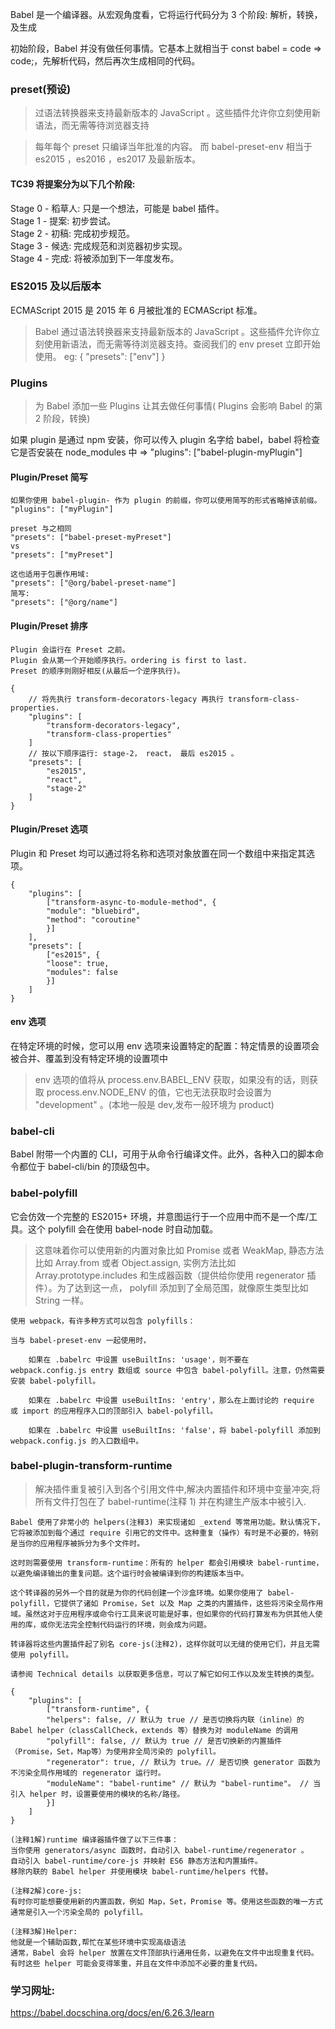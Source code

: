 Babel 是一个编译器。从宏观角度看，它将运行代码分为 3 个阶段: 解析，转换，及生成

初始阶段，Babel 并没有做任何事情。它基本上就相当于 const babel = code => code;，先解析代码，然后再次生成相同的代码。

### preset(预设)

> 过语法转换器来支持最新版本的 JavaScript 。这些插件允许你立刻使用新语法，而无需等待浏览器支持

> 每年每个 preset 只编译当年批准的内容。 而 babel-preset-env 相当于 es2015 ，es2016 ，es2017 及最新版本。

#### TC39 将提案分为以下几个阶段:

Stage 0 - 稻草人: 只是一个想法，可能是 babel 插件。<br>
Stage 1 - 提案: 初步尝试。<br>
Stage 2 - 初稿: 完成初步规范。<br>
Stage 3 - 候选: 完成规范和浏览器初步实现。<br>
Stage 4 - 完成: 将被添加到下一年度发布。

### ES2015 及以后版本

ECMAScript 2015 是 2015 年 6 月被批准的 ECMAScript 标准。

> Babel 通过语法转换器来支持最新版本的 JavaScript 。这些插件允许你立刻使用新语法，而无需等待浏览器支持。查阅我们的 env preset 立即开始使用。
> eg: { "presets": ["env"] }

### Plugins

> 为 Babel 添加一些 Plugins 让其去做任何事情( Plugins 会影响 Babel 的第 2 阶段，转换)

如果 plugin 是通过 npm 安装，你可以传入 plugin 名字给 babel，babel 将检查它是否安装在 node_modules 中 => "plugins": ["babel-plugin-myPlugin"]

#### Plugin/Preset 简写

    如果你使用 babel-plugin- 作为 plugin 的前缀，你可以使用简写的形式省略掉该前缀。
    "plugins": ["myPlugin"]

    preset 与之相同
    "presets": ["babel-preset-myPreset"]
    vs
    "presets": ["myPreset"]

    这也适用于包裹作用域:
    "presets": ["@org/babel-preset-name"]
    简写:
    "presets": ["@org/name"]

#### Plugin/Preset 排序

    Plugin 会运行在 Preset 之前。
    Plugin 会从第一个开始顺序执行。ordering is first to last.
    Preset 的顺序则刚好相反(从最后一个逆序执行)。

    {
        // 将先执行 transform-decorators-legacy 再执行 transform-class-properties.
        "plugins": [
            "transform-decorators-legacy",
            "transform-class-properties"
        ]
        // 按以下顺序运行: stage-2， react， 最后 es2015 。
        "presets": [
            "es2015",
            "react",
            "stage-2"
        ]
    }

#### Plugin/Preset 选项

Plugin 和 Preset 均可以通过将名称和选项对象放置在同一个数组中来指定其选项。

    {
        "plugins": [
            ["transform-async-to-module-method", {
            "module": "bluebird",
            "method": "coroutine"
            }]
        ],
        "presets": [
            ["es2015", {
            "loose": true,
            "modules": false
            }]
        ]
    }

#### env 选项

在特定环境的时候，您可以用 env 选项来设置特定的配置：特定情景的设置项会被合并、覆盖到没有特定环境的设置项中

> env 选项的值将从 process.env.BABEL_ENV 获取，如果没有的话，则获取 process.env.NODE_ENV 的值，它也无法获取时会设置为 "development" 。(本地一般是 dev,发布一般环境为 product)

### babel-cli

Babel 附带一个内置的 CLI，可用于从命令行编译文件。此外，各种入口的脚本命令都位于 babel-cli/bin 的顶级包中。

### babel-polyfill

它会仿效一个完整的 ES2015+ 环境，并意图运行于一个应用中而不是一个库/工具。这个 polyfill 会在使用 babel-node 时自动加载。

> 这意味着你可以使用新的内置对象比如 Promise 或者 WeakMap, 静态方法比如 Array.from 或者 Object.assign, 实例方法比如 Array.prototype.includes 和生成器函数（提供给你使用 regenerator 插件）。为了达到这一点， polyfill 添加到了全局范围，就像原生类型比如 String 一样。

    使用 webpack，有许多种方式可以包含 polyfills：

    当与 babel-preset-env 一起使用时，

        如果在 .babelrc 中设置 useBuiltIns: 'usage'，则不要在 webpack.config.js entry 数组或 source 中包含 babel-polyfill。注意，仍然需要安装 babel-polyfill。

        如果在 .babelrc 中设置 useBuiltIns: 'entry'，那么在上面讨论的 require 或 import 的应用程序入口的顶部引入 babel-polyfill。

        如果在 .babelrc 中设置 useBuiltIns: 'false'，将 babel-polyfill 添加到 webpack.config.js 的入口数组中。

### babel-plugin-transform-runtime

> 解决插件重复被引入到各个引用文件中,解决内置插件和环境中变量冲突,将所有文件打包在了 babel-runtime(注释 1) 并在构建生产版本中被引入.

    Babel 使用了非常小的 helpers(注释3) 来实现诸如 _extend 等常用功能。默认情况下，它将被添加到每个通过 require 引用它的文件中。这种重复（操作）有时是不必要的，特别是当你的应用程序被拆分为多个文件时。

    这时则需要使用 transform-runtime：所有的 helper 都会引用模块 babel-runtime，以避免编译输出的重复问题。这个运行时会被编译到你的构建版本当中。

    这个转译器的另外一个目的就是为你的代码创建一个沙盒环境。如果你使用了 babel-polyfill，它提供了诸如 Promise，Set 以及 Map 之类的内置插件，这些将污染全局作用域。虽然这对于应用程序或命令行工具来说可能是好事，但如果你的代码打算发布为供其他人使用的库，或你无法完全控制代码运行的环境，则会成为问题。

    转译器将这些内置插件起了别名 core-js(注释2)，这样你就可以无缝的使用它们，并且无需使用 polyfill。

    请参阅 Technical details 以获取更多信息，可以了解它如何工作以及发生转换的类型。

    {
        "plugins": [
            ["transform-runtime", {
            "helpers": false, // 默认为 true // 是否切换将内联（inline）的 Babel helper（classCallCheck，extends 等）替换为对 moduleName 的调用
            "polyfill": false, // 默认为 true // 是否切换新的内置插件（Promise，Set，Map等）为使用非全局污染的 polyfill。
            "regenerator": true, // 默认为 true。// 是否切换 generator 函数为不污染全局作用域的 regenerator 运行时。
            "moduleName": "babel-runtime" // 默认为 "babel-runtime"。 // 当引入 helper 时，设置要使用的模块的名称/路径。
            }]
        ]
    }

    (注释1解)runtime 编译器插件做了以下三件事：
    当你使用 generators/async 函数时，自动引入 babel-runtime/regenerator 。
    自动引入 babel-runtime/core-js 并映射 ES6 静态方法和内置插件。
    移除内联的 Babel helper 并使用模块 babel-runtime/helpers 代替。

    (注释2解)core-js:
    有时你可能想要使用新的内置函数，例如 Map，Set，Promise 等。使用这些函数的唯一方式通常是引入一个污染全局的 polyfill。

    (注释3解)Helper:
    他就是一个辅助函数,帮忙在某些环境中实现高级语法
    通常，Babel 会将 helper 放置在文件顶部执行通用任务，以避免在文件中出现重复代码。有时这些 helper 可能会变得笨重，并且在文件中添加不必要的重复代码。

### 学习网址:

https://babel.docschina.org/docs/en/6.26.3/learn
